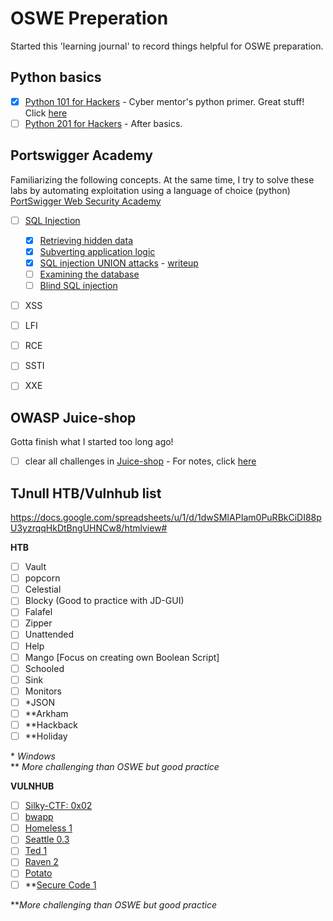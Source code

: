 # OSWE Preperation
Started this 'learning journal' to record things helpful for OSWE preparation.

## Python basics
- [x] [Python 101 for Hackers](https://academy.tcm-sec.com/p/python-101-for-hackers) - Cyber mentor's python primer. Great stuff! Click [here](Python101%20for%20Hackers/Course.md)
- [ ] [Python 201 for Hackers](https://academy.tcm-sec.com/p/python-201-for-hackers) - After basics.

## Portswigger Academy 
Familiarizing the following concepts. At the same time, I try to solve these labs by automating exploitation using a language of choice (python)
[PortSwigger Web Security Academy](https://portswigger.net/web-security)
- [ ] [SQL Injection]()
	- [x] [Retrieving hidden data](https://portswigger.net/web-security/sql-injection#retrieving-hidden-data)
	- [x] [Subverting application logic](https://portswigger.net/web-security/sql-injection#subverting-application-logic)
	- [x] [SQL injection UNION attacks](https://portswigger.net/web-security/sql-injection/union-attacks) - [writeup](../master/Portswigger%20Academy/SQL%Injection/Union-Attacks.md)
	- [ ] [Examining the database](https://portswigger.net/web-security/sql-injection/examining-the-database)
	- [ ] [Blind SQL injection](https://portswigger.net/web-security/sql-injection/blind)
- [ ] XSS
- [ ] LFI
- [ ] RCE
- [ ] SSTI
- [ ] XXE


## OWASP Juice-shop
Gotta finish what I started too long ago!
- [ ] clear all challenges in [Juice-shop](https://github.com/juice-shop/juice-shop) - For notes, click [here](https://github.com/refabr1k/owasp-juiceshop-solutions)


## TJnull HTB/Vulnhub list
https://docs.google.com/spreadsheets/u/1/d/1dwSMIAPIam0PuRBkCiDI88pU3yzrqqHkDtBngUHNCw8/htmlview#

**HTB**
- [ ] Vault
- [ ] popcorn 
- [ ] Celestial
- [ ] Blocky (Good to practice with JD-GUI)
- [ ] Falafel
- [ ] Zipper
- [ ] Unattended
- [ ] Help
- [ ] Mango [Focus on creating own Boolean Script]
- [ ] Schooled
- [ ] Sink
- [ ] Monitors
- [ ] \*JSON 
- [ ] \*\*Arkham 
- [ ] \*\*Hackback
- [ ] \*\*Holiday

\* *Windows*<br>\*\* *More challenging than OSWE but good practice*

**VULNHUB**
- [ ] [Silky-CTF: 0x02](https://www.vulnhub.com/entry/silky-ctf-0x02,307/)
- [ ] [bwapp](https://www.vulnhub.com/series/bwapp,34/)
- [ ] [Homeless 1](https://www.vulnhub.com/entry/homeless-1,215/)
- [ ] [Seattle 0.3](https://www.vulnhub.com/entry/seattle-v03,145/)
- [ ] [Ted 1](https://www.vulnhub.com/entry/ted-1,327/)
- [ ] [Raven 2](https://www.vulnhub.com/entry/raven-2,269/)
- [ ] [Potato](https://www.vulnhub.com/entry/potato-1,529/)
- [ ] \*\*[Secure Code 1](https://www.vulnhub.com/entry/securecode-1,651/)

\*\**More challenging than OSWE but good practice*